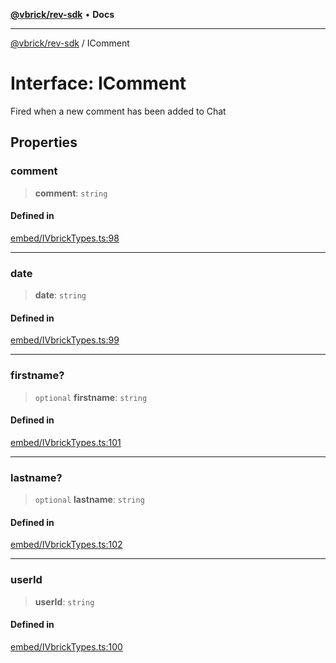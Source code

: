 [**@vbrick/rev-sdk**](../README.md) • **Docs**

***

[@vbrick/rev-sdk](../README.md) / IComment

# Interface: IComment

Fired when a new comment has been added to Chat

## Properties

### comment

> **comment**: `string`

#### Defined in

[embed/IVbrickTypes.ts:98](https://github.com/vbrick/rev-sdk-js/blob/main/src/embed/IVbrickTypes.ts#L98)

***

### date

> **date**: `string`

#### Defined in

[embed/IVbrickTypes.ts:99](https://github.com/vbrick/rev-sdk-js/blob/main/src/embed/IVbrickTypes.ts#L99)

***

### firstname?

> `optional` **firstname**: `string`

#### Defined in

[embed/IVbrickTypes.ts:101](https://github.com/vbrick/rev-sdk-js/blob/main/src/embed/IVbrickTypes.ts#L101)

***

### lastname?

> `optional` **lastname**: `string`

#### Defined in

[embed/IVbrickTypes.ts:102](https://github.com/vbrick/rev-sdk-js/blob/main/src/embed/IVbrickTypes.ts#L102)

***

### userId

> **userId**: `string`

#### Defined in

[embed/IVbrickTypes.ts:100](https://github.com/vbrick/rev-sdk-js/blob/main/src/embed/IVbrickTypes.ts#L100)
